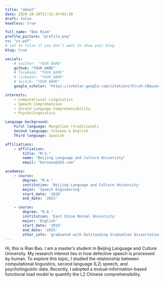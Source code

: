 ```yaml
---
title: "about"
date: 2020-10-20T17:51:47+03:30
draft: false
headless: true

full_name: "Bao Rian"
profile_picture: "profile.png"
cv: "cv.pdf"
# set to false if you don't want to show your blog
blog: true

socials:
    # twitter: "YOUR_NAME"
    github: "YOUR_NAME"
    # facebook: "YOUR_NAME"
    # linkedin: "YOUR_NAME"
    # twitch: "YOUR_NAME"
    google_scholar: "https://scholar.google.com/citations?hl=zh-CN&user=v8G7pHoAAAAJ"

interests:
    - Computational Linguistics
    - Speech Comprehension
    - Second Language Comprehensibility
    - Psycholinguistics

Language background: 
    First language: Mongolian (traditional)
    Second language: Chinese & English
    Third language: Spanish

affiliations:
    - affiliation:
        title: "M.S."
        name: "Beijing Language and Culture University"
        email: "boroooo@163.com"

academia:
    - course:
        degree: "M.A."
        institution: 'Beijing Language and Culture University'
        major: 'Speech Engineering'
        start_date: '2020'
        end_date: '2023'

    - course:
        degree: "B.A."
        institution: 'East China Normal University'
        major: 'English'
        start_date: '2019'
        end_date: '2015'
        other_info: 'graduated with Outstanding Graduation Dissertation Award, supervised by Prof. Jisheng Zhang!'
---
```


Hi, this is Rian Bao. I am a master’s student in Beijing Language and Culture University. My research interest lies in how defective speech is processed by human. To explore this topic, I studied the relationship between computational linguistics, second language (L2) speech, and psycholinguistic data. Recently, I adopted a mutual-information-based functional load model to quantify the L2 Chinese comprehensibility.

[1]: ahadsfsa.com